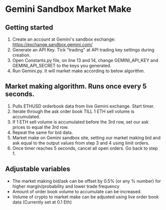 # Gemini Sandbox Market Make

## Getting started
1) Create an account at Gemini's sandbox exchange: https://exchange.sandbox.gemini.com/
2) Generate an API Key. Tick "trading" at API trading key settings during creation.
3) Open Constants.py file, on line 13 and 14, change GEMINI_API_KEY and GEMINI_API_SECRET to the keys you generated.
4) Run Gemini.py. It will market make according to below algorithm.

## Market making algorithm. Runs once every 5 seconds.
 1) Pulls ETHUSD orderbook data from live Gemini exchange. Start timer.
 2) Iterate through the ask order book TILL 1 ETH sell volume is accumulated.
 3) If 1 ETH sell volume is accumulated before the 3rd row, set our ask prices to equal the 3rd row.
 4) Repeat the same for bid data.
 5) Market make on Gemini sandbox site, setting our market making bid and ask equal to the output values from step 3 and 4 using limit orders.
 6) Once timer reaches 5 seconds, cancel all open orders. Go back to step 1.


## Adjustable variables
- The market making bid/ask can be offset by 0.5% (or any % number) for higher margin/probability and lower trade frequency
- Amount of order book volume to accumulate can be increased. 
- Volume of crypto to market make can be adjusted using live order book data (Currently set at 0.1 Eth)
